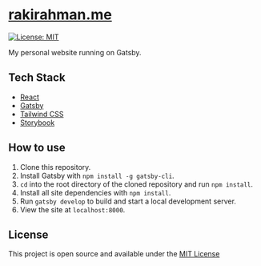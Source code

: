 # [rakirahman.me](https://rakirahman.me)

[![License: MIT](https://img.shields.io/badge/License-MIT-blue.svg)](https://opensource.org/licenses/MIT)

My personal website running on Gatsby.

## Tech Stack

- [React](https://reactjs.org/)
- [Gatsby](https://www.gatsbyjs.org/)
- [Tailwind CSS](https://tailwindcss.com/)
- [Storybook](https://storybook.js.org/)

## How to use

1. Clone this repository.
2. Install Gatsby with `npm install -g gatsby-cli`.
3. `cd` into the root directory of the cloned repository and run `npm install`.
4. Install all site dependencies with `npm install`.
5. Run `gatsby develop` to build and start a local development server.
6. View the site at `localhost:8000`.

## License

This project is open source and available under the [MIT License](LICENSE)